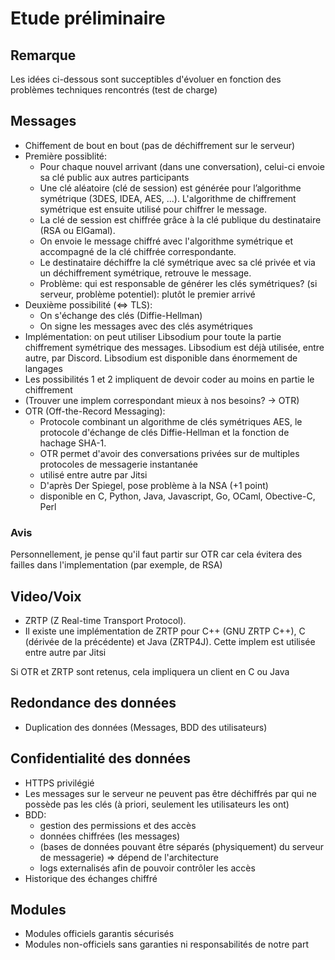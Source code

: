 # Etude préliminaire

## Remarque

Les idées ci-dessous sont succeptibles d'évoluer en fonction des problèmes techniques rencontrés (test de charge)

## Messages

- Chiffement de bout en bout (pas de déchiffrement sur le serveur)
- Première possiblité: 
    * Pour chaque nouvel arrivant (dans une conversation), celui-ci envoie sa clé public aux autres participants
    * Une clé aléatoire (clé de session) est générée pour l’algorithme symétrique (3DES, IDEA, AES, ...). L'algorithme de chiffrement symétrique est ensuite utilisé pour chiffrer le message. 
    * La clé de session est chiffrée grâce à la clé publique du destinataire (RSA ou ElGamal).
    * On envoie le message chiffré avec l'algorithme symétrique et accompagné de la clé chiffrée correspondante. 
    * Le destinataire déchiffre la clé symétrique avec sa clé privée et via un déchiffrement symétrique, retrouve le message.
    * Problème: qui est responsable de générer les clés symétriques? (si serveur, problème potentiel): plutôt le premier arrivé
- Deuxième possibilité (<=> TLS):
    * On s'échange des clés (Diffie-Hellman)
    * On signe les messages avec des clés asymétriques
- Implémentation: on peut utiliser Libsodium pour toute la partie chiffrement symétrique des messages. Libsodium est déjà utilisée, entre autre, par Discord. Libsodium est disponible dans énormement de langages
- Les possibilités 1 et 2 impliquent de devoir coder au moins en partie le chiffrement
- (Trouver une implem correspondant mieux à nos besoins? -> OTR)
- OTR (Off-the-Record Messaging): 
    * Protocole combinant un algorithme de clés symétriques AES, le protocole d'échange de clés Diffie-Hellman et la fonction de hachage SHA-1. 
    * OTR permet d'avoir des conversations privées sur de multiples protocoles de messagerie instantanée
    * utilisé entre autre par Jitsi
    * D'après Der Spiegel, pose problème à la NSA (+1 point)
    * disponible en C, Python, Java, Javascript, Go, OCaml, Obective-C, Perl

### Avis
Personnellement, je pense qu'il faut partir sur OTR car cela évitera des failles dans l'implementation (par exemple, de RSA)

## Video/Voix

- ZRTP (Z Real-time Transport Protocol).
- Il existe une implémentation de ZRTP pour C++ (GNU ZRTP C++), C (dérivée de la précédente) et Java (ZRTP4J). Cette implem est utilisée entre autre par Jitsi

Si OTR et ZRTP sont retenus, cela impliquera un client en C ou Java

## Redondance des données

- Duplication des données (Messages, BDD des utilisateurs)

## Confidentialité des données

- HTTPS privilégié
- Les messages sur le serveur ne peuvent pas être déchiffrés par qui ne possède pas les clés (à priori, seulement les utilisateurs les ont)
- BDD: 
    * gestion des permissions et des accès
    * données chiffrées (les messages)
    * (bases de données pouvant être séparés (physiquement) du serveur de messagerie) => dépend de l'architecture
    * logs externalisés afin de pouvoir contrôler les accès
- Historique des échanges chiffré

## Modules

- Modules officiels garantis sécurisés
- Modules non-officiels sans garanties ni responsabilités de notre part